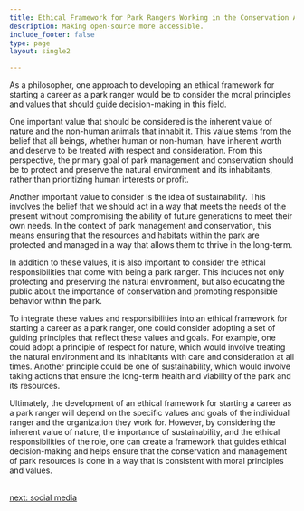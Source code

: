 ```yaml
---
title: Ethical Framework for Park Rangers Working in the Conservation And Park Management  Industry
description: Making open-source more accessible.
include_footer: false
type: page
layout: single2

---
```


<p>
As a philosopher, one approach to developing an ethical framework for starting a career as a park ranger would be to consider the moral principles and values that should guide decision-making in this field.

One important value that should be considered is the inherent value of nature and the non-human animals that inhabit it. This value stems from the belief that all beings, whether human or non-human, have inherent worth and deserve to be treated with respect and consideration. From this perspective, the primary goal of park management and conservation should be to protect and preserve the natural environment and its inhabitants, rather than prioritizing human interests or profit.

Another important value to consider is the idea of sustainability. This involves the belief that we should act in a way that meets the needs of the present without compromising the ability of future generations to meet their own needs. In the context of park management and conservation, this means ensuring that the resources and habitats within the park are protected and managed in a way that allows them to thrive in the long-term.

In addition to these values, it is also important to consider the ethical responsibilities that come with being a park ranger. This includes not only protecting and preserving the natural environment, but also educating the public about the importance of conservation and promoting responsible behavior within the park.

To integrate these values and responsibilities into an ethical framework for starting a career as a park ranger, one could consider adopting a set of guiding principles that reflect these values and goals. For example, one could adopt a principle of respect for nature, which would involve treating the natural environment and its inhabitants with care and consideration at all times. Another principle could be one of sustainability, which would involve taking actions that ensure the long-term health and viability of the park and its resources.

Ultimately, the development of an ethical framework for starting a career as a park ranger will depend on the specific values and goals of the individual ranger and the organization they work for. However, by considering the inherent value of nature, the importance of sustainability, and the ethical responsibilities of the role, one can create a framework that guides ethical decision-making and helps ensure that the conservation and management of park resources is done in a way that is consistent with moral principles and values.

<br>
<a href="https://workdojos.com/parkranger/social">next: social media</a>
</p>